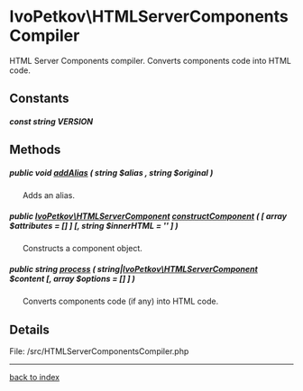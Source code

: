 # IvoPetkov\HTMLServerComponentsCompiler

HTML Server Components compiler. Converts components code into HTML code.

## Constants

##### const string VERSION

## Methods

##### public void [addAlias](ivopetkov.htmlservercomponentscompiler.addalias.method.md) ( string $alias , string $original )

&nbsp;&nbsp;&nbsp;&nbsp;&nbsp;&nbsp;Adds an alias.

##### public [IvoPetkov\HTMLServerComponent](ivopetkov.htmlservercomponent.class.md) [constructComponent](ivopetkov.htmlservercomponentscompiler.constructcomponent.method.md) ( [ array $attributes = [] ]  [, string $innerHTML = '' ] )

&nbsp;&nbsp;&nbsp;&nbsp;&nbsp;&nbsp;Constructs a component object.

##### public string [process](ivopetkov.htmlservercomponentscompiler.process.method.md) ( string|[IvoPetkov\HTMLServerComponent](ivopetkov.htmlservercomponent.class.md) $content [, array $options = [] ] )

&nbsp;&nbsp;&nbsp;&nbsp;&nbsp;&nbsp;Converts components code (if any) into HTML code.

## Details

File: /src/HTMLServerComponentsCompiler.php

---

[back to index](index.md)


